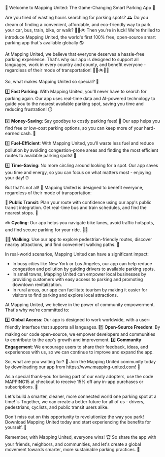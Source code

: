 🚀 Welcome to Mapping United: The Game-Changing Smart Parking App 🚀

Are you tired of wasting hours searching for parking spots? 🕰️ Do you dream of finding a convenient, affordable, and eco-friendly way to park your car, bus, train, bike, or walk? 🚌💨🚲 Then you're in luck! We're thrilled to introduce Mapping United, the world's first 100% free, open-source smart parking app that's available globally 🌎

At Mapping United, we believe that everyone deserves a hassle-free parking experience. That's why our app is designed to support all languages, work in every country and county, and benefit everyone - regardless of their mode of transportation! 🚗🚌🚲🚶‍♀️

So, what makes Mapping United so special? 🤔

1️⃣ **Fast Parking**: With Mapping United, you'll never have to search for parking again. Our app uses real-time data and AI-powered technology to guide you to the nearest available parking spot, saving you time and reducing frustration! ⏱️

2️⃣ **Money-Saving**: Say goodbye to costly parking fees! 🤑 Our app helps you find free or low-cost parking options, so you can keep more of your hard-earned cash. 💸

3️⃣ **Fuel-Efficient**: With Mapping United, you'll waste less fuel and reduce pollution by avoiding congestion-prone areas and finding the most efficient routes to available parking spots! 🌟

4️⃣ **Time-Saving**: No more circling around looking for a spot. Our app saves you time and energy, so you can focus on what matters most - enjoying your day! ⏰

But that's not all! 🤩 Mapping United is designed to benefit everyone, regardless of their mode of transportation:

🚌 **Public Transit**: Plan your route with confidence using our app's public transit integration. Get real-time bus and train schedules, and find the nearest stops. 🚌

🚲 **Cycling**: Our app helps you navigate bike lanes, avoid traffic hotspots, and find secure parking for your ride. 🚴‍♀️

🚶‍♂️ **Walking**: Use our app to explore pedestrian-friendly routes, discover nearby attractions, and find convenient walking paths. 👣

In real-world scenarios, Mapping United can have a significant impact:

* In busy cities like New York or Los Angeles, our app can help reduce congestion and pollution by guiding drivers to available parking spots.
* In small towns, Mapping United can empower local businesses by providing customers with easy access to parking and promoting downtown revitalization.
* In rural areas, our app can facilitate tourism by making it easier for visitors to find parking and explore local attractions.

At Mapping United, we believe in the power of community empowerment. That's why we're committed to:

1️⃣ **Global Access**: Our app is designed to work worldwide, with a user-friendly interface that supports all languages.
2️⃣ **Open-Source Freedom**: By making our code open-source, we empower developers and communities to contribute to the app's growth and improvement.
3️⃣ **Community Engagement**: We encourage users to share their feedback, ideas, and experiences with us, so we can continue to improve and expand the app.

So, what are you waiting for? 🤔 Join the Mapping United community today by downloading our app from https://www.mapping-united.com! 📲

As a special thank-you for being part of our early adopters, use the code MAPPING15 at checkout to receive 15% off any in-app purchases or subscriptions. 🎁

Let's build a smarter, cleaner, more connected world one parking spot at a time! 💥 Together, we can create a better future for all of us - drivers, pedestrians, cyclists, and public transit users alike.

Don't miss out on this opportunity to revolutionize the way you park! Download Mapping United today and start experiencing the benefits for yourself. 🚀

Remember, with Mapping United, everyone wins! 🏆 So share the app with your friends, neighbors, and communities, and let's create a global movement towards smarter, more sustainable parking practices. 💪